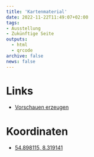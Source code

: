 ```yaml
---
title: 'Kartenmaterial'
date: 2022-11-22T11:49:07+02:00
tags:
- Ausstellung
- Zukünftige Seite
outputs:
  - html
  - qrcode
archive: false
news: false
---
```


# Links
  * [Vorschauen erzeugen](https://snazzymaps.com/)

# Koordinaten
  * [54.898115, 8.319141](https://goo.gl/maps/VPSevhm86TP1s97d8)
